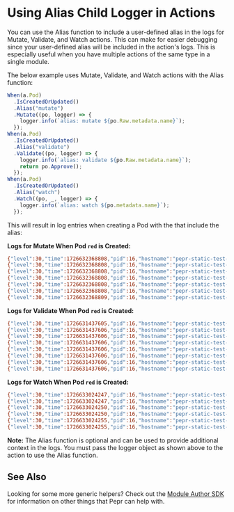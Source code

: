 # Using Alias Child Logger in Actions

You can use the Alias function to include a user-defined alias in the logs for Mutate, Validate, and Watch actions. This can make for easier debugging since your user-defined alias will be included in the action's logs. This is especially useful when you have multiple actions of the same type in a single module.

The below example uses Mutate, Validate, and Watch actions with the Alias function:

```ts
When(a.Pod)
  .IsCreatedOrUpdated()
  .Alias("mutate")
  .Mutate((po, logger) => {
    logger.info(`alias: mutate ${po.Raw.metadata.name}`);
  });
When(a.Pod)
  .IsCreatedOrUpdated()
  .Alias("validate")
  .Validate((po, logger) => {
    logger.info(`alias: validate ${po.Raw.metadata.name}`);
    return po.Approve();
  });
When(a.Pod)
  .IsCreatedOrUpdated()
  .Alias("watch")
  .Watch((po, _, logger) => {
    logger.info(`alias: watch ${po.metadata.name}`);
  });
```

This will result in log entries when creating a Pod with the that include the alias:

**Logs for Mutate When Pod `red` is Created:**
```bash
{"level":30,"time":1726632368808,"pid":16,"hostname":"pepr-static-test-6786948977-6hbnt","uid":"b2221631-e87c-41a2-94c8-cdaef15e7b5f","namespace":"pepr-demo","name":"/red","gvk":{"group":"","version":"v1","kind":"Pod"},"operation":"CREATE","admissionKind":"Mutate","msg":"Incoming request"}
{"level":30,"time":1726632368808,"pid":16,"hostname":"pepr-static-test-6786948977-6hbnt","uid":"b2221631-e87c-41a2-94c8-cdaef15e7b5f","namespace":"pepr-demo","name":"/red","msg":"Processing request"}
{"level":30,"time":1726632368808,"pid":16,"hostname":"pepr-static-test-6786948977-6hbnt","msg":"Executing mutation action with alias: mutate"}
{"level":30,"time":1726632368808,"pid":16,"hostname":"pepr-static-test-6786948977-6hbnt","alias":"mutate","msg":"alias: mutate red"}
{"level":30,"time":1726632368808,"pid":16,"hostname":"pepr-static-test-6786948977-6hbnt","uid":"b2221631-e87c-41a2-94c8-cdaef15e7b5f","namespace":"pepr-demo","name":"hello-pepr","msg":"Mutation action succeeded (mutateCallback)"}
{"level":30,"time":1726632368808,"pid":16,"hostname":"pepr-static-test-6786948977-6hbnt","uid":"b2221631-e87c-41a2-94c8-cdaef15e7b5f","namespace":"pepr-demo","name":"/red","res":{"uid":"b2221631-e87c-41a2-94c8-cdaef15e7b5f","allowed":true,"patchType":"JSONPatch","patch":"W3sib3AiOiJhZGQiLCJwYXRoIjoiL21ldGFkYXRhL2Fubm90YXRpb25zL3N0YXRpYy10ZXN0LnBlcHIuZGV2fjFoZWxsby1wZXByIiwidmFsdWUiOiJzdWNjZWVkZWQifV0="},"msg":"Check response"}
{"level":30,"time":1726632368809,"pid":16,"hostname":"pepr-static-test-6786948977-6hbnt","uid":"b2221631-e87c-41a2-94c8-cdaef15e7b5f","method":"POST","url":"/mutate/c1a7fb6e3f2ab9dc08909d2de4166987520f317d53b759ab882dfd0b1c198479?timeout=10s","status":200,"duration":"1 ms"}
```

**Logs for Validate When Pod `red` is Created:**
```bash
{"level":30,"time":1726631437605,"pid":16,"hostname":"pepr-static-test-6786948977-j7f9h","uid":"731eff93-d457-4ffc-a98c-0bcbe4c1727a","namespace":"pepr-demo","name":"/red","gvk":{"group":"","version":"v1","kind":"Pod"},"operation":"CREATE","admissionKind":"Validate","msg":"Incoming request"}
{"level":30,"time":1726631437606,"pid":16,"hostname":"pepr-static-test-6786948977-j7f9h","uid":"731eff93-d457-4ffc-a98c-0bcbe4c1727a","namespace":"pepr-demo","name":"/red","msg":"Processing validation request"}
{"level":30,"time":1726631437606,"pid":16,"hostname":"pepr-static-test-6786948977-j7f9h","uid":"731eff93-d457-4ffc-a98c-0bcbe4c1727a","namespace":"pepr-demo","name":"hello-pepr","msg":"Processing validation action (validateCallback)"}
{"level":30,"time":1726631437606,"pid":16,"hostname":"pepr-static-test-6786948977-j7f9h","msg":"Executing validate action with alias: validate"}
{"level":30,"time":1726631437606,"pid":16,"hostname":"pepr-static-test-6786948977-j7f9h","alias":"validate","msg":"alias: validate red"}
{"level":30,"time":1726631437606,"pid":16,"hostname":"pepr-static-test-6786948977-j7f9h","uid":"731eff93-d457-4ffc-a98c-0bcbe4c1727a","namespace":"pepr-demo","name":"hello-pepr","msg":"Validation action complete (validateCallback): allowed"}
{"level":30,"time":1726631437606,"pid":16,"hostname":"pepr-static-test-6786948977-j7f9h","uid":"731eff93-d457-4ffc-a98c-0bcbe4c1727a","namespace":"pepr-demo","name":"/red","res":{"uid":"731eff93-d457-4ffc-a98c-0bcbe4c1727a","allowed":true},"msg":"Check response"}
{"level":30,"time":1726631437606,"pid":16,"hostname":"pepr-static-test-6786948977-j7f9h","uid":"731eff93-d457-4ffc-a98c-0bcbe4c1727a","method":"POST","url":"/validate/c1a7fb6e3f2ab9dc08909d2de4166987520f317d53b759ab882dfd0b1c198479?timeout=10s","status":200,"duration":"5 ms"}
```

**Logs for Watch When Pod `red` is Created:**
```bash
{"level":30,"time":1726633024247,"pid":16,"hostname":"pepr-static-test-watcher-db8c4cddd-5nj27","msg":"Executing watch action with alias: watch"}
{"level":30,"time":1726633024247,"pid":16,"hostname":"pepr-static-test-watcher-db8c4cddd-5nj27","alias":"watch","msg":"alias: watch red at phase ADDED"}
{"level":30,"time":1726633024250,"pid":16,"hostname":"pepr-static-test-watcher-db8c4cddd-5nj27","msg":"Executing watch action with alias: watch"}
{"level":30,"time":1726633024250,"pid":16,"hostname":"pepr-static-test-watcher-db8c4cddd-5nj27","alias":"watch","msg":"alias: watch red at phase MODIFIED"}
{"level":30,"time":1726633024255,"pid":16,"hostname":"pepr-static-test-watcher-db8c4cddd-5nj27","msg":"Executing watch action with alias: watch"}
{"level":30,"time":1726633024255,"pid":16,"hostname":"pepr-static-test-watcher-db8c4cddd-5nj27","alias":"watch","msg":"alias: watch red at phase MODIFIED"}
```

**Note:** The Alias function is optional and can be used to provide additional context in the logs. You must pass the logger object as shown above to the action to use the Alias function.

## See Also

Looking for some more generic helpers? Check out the [Module Author SDK](../130_sdk.md) for information on other things that Pepr can help with.
